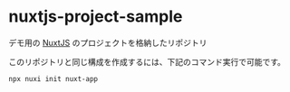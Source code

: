 # nuxtjs-project-sample

デモ用の [NuxtJS](https://nuxt.com/) のプロジェクトを格納したリポジトリ

このリポジトリと同じ構成を作成するには、下記のコマンド実行で可能です。

```bash
npx nuxi init nuxt-app
```
